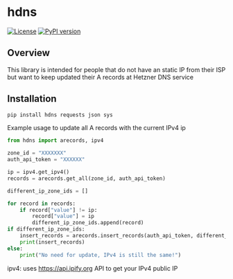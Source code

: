 # hdns

[![License](https://img.shields.io/badge/License-MIT-blue.svg)](https://opensource.org/licenses/MIT)
[![PyPI version](https://badge.fury.io/py/your-package-name.svg)](https://badge.fury.io/py/your-package-name)

## Overview

This library is intended for people that do not have an static IP from their ISP but want to keep updated their A records at Hetzner DNS service

## Installation

```bash
pip install hdns requests json sys
```
Example usage to update all A records with the current IPv4 ip

```python
from hdns import arecords, ipv4

zone_id = "XXXXXXX"
auth_api_token = "XXXXXX"

ip = ipv4.get_ipv4()
records = arecords.get_all(zone_id, auth_api_token)

different_ip_zone_ids = []

for record in records:
    if record["value"] != ip:
        record["value"] = ip
        different_ip_zone_ids.append(record)
if different_ip_zone_ids:
    insert_records = arecords.insert_records(auth_api_token, different_ip_zone_ids)
    print(insert_records)
else:
    print("No need for update, IPv4 is still the same!")
```

ipv4: uses https://api.ipify.org API to get your IPv4 public IP
